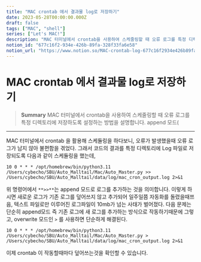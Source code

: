 ```yaml
---
title: "MAC crontab 에서 결과물 log로 저장하기"
date: 2023-05-28T00:00:00.000Z
draft: false
tags: ["MAC", "shell"]
series: ["Let's MAC!"]
description: "MAC 터미널에서 crontab을 사용하여 스케줄링할 때 오류 로그를 특정 디렉토리에 저장하도록 설정하는 방법을 설명합니다. append 모드("
notion_id: "677c16f2-934e-426b-89fa-328f33fa6e58"
notion_url: "https://www.notion.so/MAC-crontab-log-677c16f2934e426b89fa328f33fa6e58"
---
```


# MAC crontab 에서 결과물 log로 저장하기

> **Summary**
> MAC 터미널에서 crontab을 사용하여 스케줄링할 때 오류 로그를 특정 디렉토리에 저장하도록 설정하는 방법을 설명합니다. append 모드(

---



MAC 터미널에서 crontab 을 활용해 스케듈링을 하다보니, 오류가 발생했을때 오류 로그가 남지 않아 불편함을 겪었다. 그래서 코드의 결과를 특정 디렉토리에 Log 파일로 저장되도록 다음과 같이 스케듈링을 했는데, 


```shell
10 0 * * * /opt/homebrew/bin/python3.11 /Users/cybecho/SBU/Auto_Malltail/Mac/Auto_Master.py >> /Users/cybecho/SBU/Auto_Malltail/data/log/mac_cron_output.log 2>&1
```

위 명령어에서 `**>>**`는 append 모드로 로그를 추가하는 것을 의미합니다. 이렇게 하시면 새로운 로그가 기존 로그를 덮어쓰지 않고 추가되어 일주일쯤 자동화를 돌렸을때쯔음, 텍스트 파일로만 이루어진 로그파일이 10mb가 넘는 사태가 벌어졌다. 다음 문제는 단순히 append모드 즉 기존 로그에 새 로그를 추가하는 방식으로 작동하기때문에 그렇고, overwrite 모드인 `>` 를 사용하면 단순하게 해결된다.


```shell
10 0 * * * /opt/homebrew/bin/python3.11 /Users/cybecho/SBU/Auto_Malltail/Mac/Auto_Master.py > /Users/cybecho/SBU/Auto_Malltail/data/log/mac_cron_output.log 2>&1
```


이제 crontab 이 작동할때마다 덮어쓰는것을 확인할 수 있습니다.

